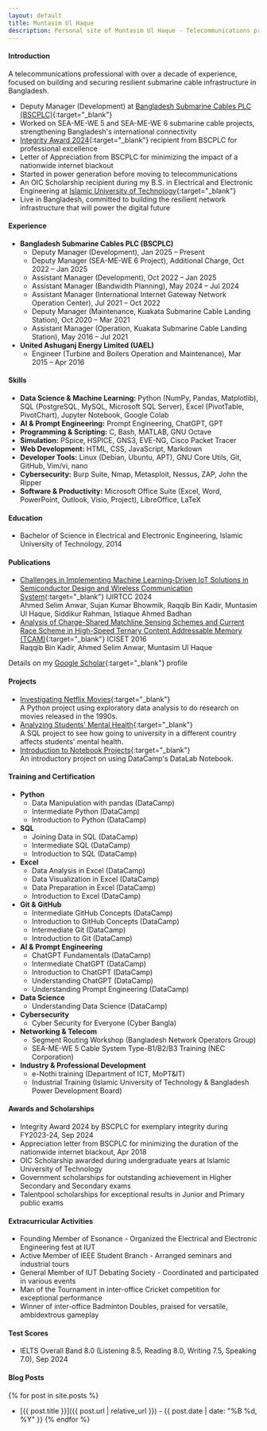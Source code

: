 ```yaml
---
layout: default
title: Muntasim Ul Haque
description: Personal site of Muntasim Ul Haque - Telecommunications professional specializing in submarine cable infrastructure
---
```

#### Introduction

A telecommunications professional with over a decade of experience, focused on building and securing resilient submarine cable infrastructure in Bangladesh. 

* Deputy Manager (Development) at [Bangladesh Submarine Cables PLC (BSCPLC)](https://bsccl.com.bd/){:target="_blank"}
* Worked on SEA-ME-WE 5 and SEA-ME-WE 6 submarine cable projects, strengthening Bangladesh's international connectivity
* [Integrity Award 2024](https://www.linkedin.com/posts/muntasimulhaque_i-am-honored-to-have-received-the-integrity-activity-7246364149318856704-aKEW){:target="_blank"} recipient from BSCPLC for professional excellence
* Letter of Appreciation from BSCPLC for minimizing the impact of a nationwide internet blackout
* Started in power generation before moving to telecommunications
* An OIC Scholarship recipient during my B.S. in Electrical and Electronic Engineering at [Islamic University of Technology](https://www.iutoic-dhaka.edu/){:target="_blank"}
* Live in Bangladesh, committed to building the resilient network infrastructure that will power the digital future

#### Experience

* **Bangladesh Submarine Cables PLC (BSCPLC)**
    * Deputy Manager (Development), Jan 2025 – Present
    * Deputy Manager (SEA-ME-WE 6 Project), Additional Charge, Oct 2022 – Jan 2025
    * Assistant Manager (Development), Oct 2022 – Jan 2025
    * Assistant Manager (Bandwidth Planning), May 2024 – Jul 2024
    * Assistant Manager (International Internet Gateway Network Operation Center), Jul 2021 – Oct 2022
    * Deputy Manager (Maintenance, Kuakata Submarine Cable Landing Station), Oct 2020 – Mar 2021
    * Assistant Manager (Operation, Kuakata Submarine Cable Landing Station), May 2016 – Jul 2021
* **United Ashuganj Energy Limited (UAEL)**
    * Engineer (Turbine and Boilers Operation and Maintenance), Mar 2015 – Apr 2016  

#### Skills

* **Data Science & Machine Learning:** Python (NumPy, Pandas, Matplotlib), SQL (PostgreSQL, MySQL, Microsoft SQL Server), Excel (PivotTable, PivotChart), Jupyter Notebook, Google Colab
* **AI & Prompt Engineering:** Prompt Engineering, ChatGPT, GPT
* **Programming & Scripting:** C, Bash, MATLAB, GNU Octave
* **Simulation:** PSpice, HSPICE, GNS3, EVE-NG, Cisco Packet Tracer
* **Web Development:** HTML, CSS, JavaScript, Markdown
* **Developer Tools:** Linux (Debian, Ubuntu, APT), GNU Core Utils, Git, GitHub, Vim/vi, nano
* **Cybersecurity:** Burp Suite, Nmap, Metasploit, Nessus, ZAP, John the Ripper
* **Software & Productivity:** Microsoft Office Suite (Excel, Word, PowerPoint, Outlook, Visio, Project), LibreOffice, LaTeX  

#### Education

* Bachelor of Science in Electrical and Electronic Engineering, Islamic University of Technology, 2014  

#### Publications

* [Challenges in Implementing Machine Learning-Driven IoT Solutions in Semiconductor Design and Wireless Communication System](https://ijritcc.org/index.php/ijritcc/article/view/11127){:target="_blank"} IJIRTCC 2024  
    Ahmed Selim Anwar, Sujan Kumar Bhowmik, Raqqib Bin Kadir, Muntasim Ul Haque, Siddikur Rahman, Istiaque Ahmed Badhan
* [Analysis of Charge-Shared Matchline Sensing Schemes and Current Race Scheme in High-Speed Ternary Content Addressable Memory (TCAM)](https://doi.org/10.1109/ICISET.2016.7856490){:target="_blank"} ICISET 2016  
    Raqqib Bin Kadir, Ahmed Selim Anwar, Muntasim Ul Haque

Details on my [Google Scholar](https://scholar.google.com/citations?user=XO3Zz1EAAAAJ&hl=en){:target="_blank"} profile  

#### Projects

* [Investigating Netflix Movies](https://github.com/muntasimulhaque/Investigating-Netflix-Movies){:target="_blank"}  
    A Python project using exploratory data analysis to do research on movies released in the 1990s.
* [Analyzing Students' Mental Health](https://github.com/muntasimulhaque/Analyzing-Students-Mental-Health){:target="_blank"}  
    A SQL project to see how going to university in a different country affects students' mental health.
* [Introduction to Notebook Projects](https://github.com/muntasimulhaque/Introduction-to-Notebook-Projects){:target="_blank"}  
    An introductory project on using DataCamp's DataLab Notebook.

#### Training and Certification

* **Python**
    * Data Manipulation with pandas (DataCamp)
    * Intermediate Python (DataCamp)
    * Introduction to Python (DataCamp)
* **SQL**
    * Joining Data in SQL (DataCamp)
    * Intermediate SQL (DataCamp)
    * Introduction to SQL (DataCamp)
* **Excel**
    * Data Analysis in Excel (DataCamp)
    * Data Visualization in Excel (DataCamp)
    * Data Preparation in Excel (DataCamp)
    * Introduction to Excel (DataCamp)
* **Git & GitHub**
    * Intermediate GitHub Concepts (DataCamp)
    * Introduction to GitHub Concepts (DataCamp)
    * Intermediate Git (DataCamp)
    * Introduction to Git (DataCamp)
* **AI & Prompt Engineering**
    * ChatGPT Fundamentals (DataCamp)
    * Intermediate ChatGPT (DataCamp)
    * Introduction to ChatGPT (DataCamp)
    * Understanding ChatGPT (DataCamp)
    * Understanding Prompt Engineering (DataCamp)
* **Data Science**
    * Understanding Data Science (DataCamp)
* **Cybersecurity**
    * Cyber Security for Everyone (Cyber Bangla)
* **Networking & Telecom**
    * Segment Routing Workshop (Bangladesh Network Operators Group)
    * SEA-ME-WE 5 Cable System Type-B1/B2/B3 Training (NEC Corporation)
* **Industry & Professional Development**
    * e-Nothi training (Department of ICT, MoPT&IT)
    * Industrial Training (Islamic University of Technology & Bangladesh Power Development Board)

#### Awards and Scholarships

* Integrity Award 2024 by BSCPLC for exemplary integrity during FY2023-24, Sep 2024
* Appreciation letter from BSCPLC for minimizing the duration of the nationwide internet blackout, Apr 2018
* OIC Scholarship awarded during undergraduate years at Islamic University of Technology
* Government scholarships for outstanding achievement in Higher Secondary and Secondary exams
* Talentpool scholarships for exceptional results in Junior and Primary public exams

#### Extracurricular Activities

* Founding Member of Esonance - Organized the Electrical and Electronic Engineering fest at IUT
* Active Member of IEEE Student Branch - Arranged seminars and industrial tours
* General Member of IUT Debating Society - Coordinated and participated in various events
* Man of the Tournament in inter-office Cricket competition for exceptional performance
* Winner of inter-office Badminton Doubles, praised for versatile, ambidextrous gameplay

#### Test Scores

* IELTS Overall Band 8.0 (Listening 8.5, Reading 8.0, Writing 7.5, Speaking 7.0), Sep 2024

<h4 id="blog-posts">Blog Posts</h4>

{% for post in site.posts %}
* [{{ post.title }}]({{ post.url | relative_url }}) - {{ post.date | date: "%B %d, %Y" }}
{% endfor %}